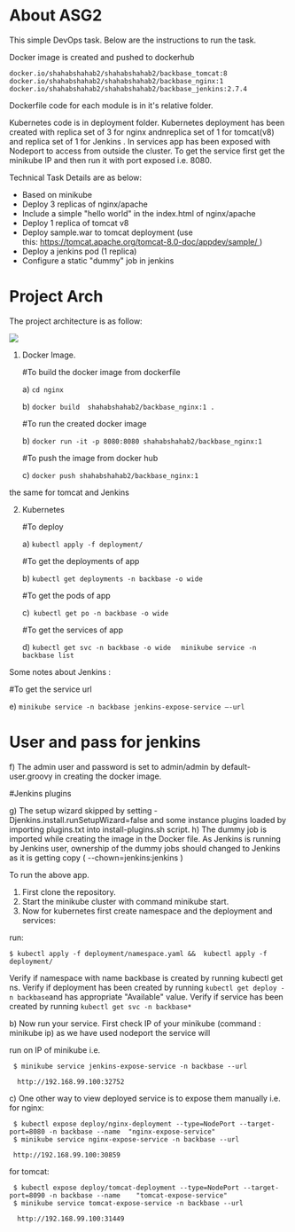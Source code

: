 

# About ASG2
This simple DevOps task. Below are the instructions to run the task.

Docker image is created and pushed to dockerhub 

    docker.io/shahabshahab2/shahabshahab2/backbase_tomcat:8
    docker.io/shahabshahab2/shahabshahab2/backbase_nginx:1
    docker.io/shahabshahab2/shahabshahab2/backbase_jenkins:2.7.4

Dockerfile code for each module is in it's relative folder.

Kubernetes code is in deployment folder. Kubernetes deployment has been created with replica set of 3 for nginx andnreplica set of 1 for tomcat(v8) and replica set of 1 for Jenkins . In services app has been exposed with Nodeport to access from outside the cluster. To get the service first get the minikube IP and then run it with port exposed i.e. 8080.

Technical Task Details are as below:
- Based on minikube
- Deploy 3 replicas of nginx/apache
- Include a simple "hello world" in the index.html of nginx/apache
- Deploy 1 replica of tomcat v8
- Deploy sample.war to tomcat deployment (use this: https://tomcat.apache.org/tomcat-8.0-doc/appdev/sample/ )
- Deploy a jenkins pod (1 replica)
- Configure a static "dummy" job in jenkins

# Project Arch 
The project architecture is as follow: 

![][Arch]




1) Docker Image. 

   #To build the docker image from dockerfile 
   
   a) ``cd nginx``

   b) ``docker build  shahabshahab2/backbase_nginx:1 .``
  
   #To run the created docker image 
   
   b) ``docker run -it -p 8080:8080 shahabshahab2/backbase_nginx:1``

   #To push the image from docker hub 
   
   c) ``docker push shahabshahab2/backbase_nginx:1``

the same for tomcat and Jenkins

2) Kubernetes
   
   #To deploy   
   
   a) ``kubectl apply -f deployment/``

   #To get the deployments of app  
   
   b) ``kubectl get deployments -n backbase -o wide``
 
   #To get the pods of app 
   
   c)`` kubectl get po -n backbase -o wide``
   
   #To get the services of app 
   
   d) ``kubectl get svc -n backbase -o wide``
    ``  minikube service -n backbase list``

Some notes about Jenkins :

   #To get the service url
   
   e) ``minikube service -n backbase jenkins-expose-service —-url``
   
   # User and pass for jenkins 

   f) The admin user and password is set to admin/admin by default-user.groovy in creating the docker image.

   #Jenkins plugins
   
   g) The setup wizard skipped by setting -Djenkins.install.runSetupWizard=false and some instance plugins loaded by \
     importing plugins.txt into install-plugins.sh script.
   h) The dummy job is imported while creating the image in the Docker file. As Jenkins is running by Jenkins user, ownership of the dummy jobs should changed to Jenkins as it is getting copy ( --chown=jenkins:jenkins )


To run the above app. 

1) First clone the repository. 
2) Start the minikube cluster with command minikube start.
3) Now for kubernetes first create namespace and the deployment and services: 

run:

    $ kubectl apply -f deployment/namespace.yaml &&  kubectl apply -f deployment/
  
   Verify if namespace with name backbase is created by running kubectl get ns. 
   Verify if deployment has been created by running ``kubectl get deploy -n backbase``and has appropriate "Available" value.
   Verify if service has been created by running ``kubectl get svc -n backbase*``
 
   b) Now run your service. First check IP of your minikube (command : minikube ip) as we have used nodeport the service will
   
  run on IP of minikube  i.e. 
      
     $ minikube service jenkins-expose-service -n backbase --url
      
      http://192.168.99.100:32752

   c) One other way to view deployed service is to expose them manually i.e.
for nginx:

     $ kubectl expose deploy/nginx-deployment --type=NodePort --target-port=8080 -n backbase --name  "nginx-expose-service"
     $ minikube service nginx-expose-service -n backbase --url 
     
     http://192.168.99.100:30859

for tomcat:
      
     $ kubectl expose deploy/tomcat-deployment --type=NodePort --target-port=8090 -n backbase --name    "tomcat-expose-service"
     $ minikube service tomcat-expose-service -n backbase --url
      
      http://192.168.99.100:31449


   
[Arch]: https://cdn1.imggmi.com/uploads/2018/12/31/b3e2228850aab76caec334db03ba4666-full.png
